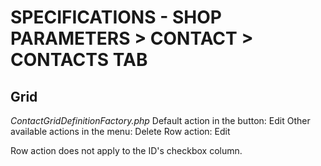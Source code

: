 # SPECIFICATIONS - SHOP PARAMETERS &gt; CONTACT &gt; CONTACTS TAB

## Grid

_ContactGridDefinitionFactory.php_ Default action in the button: Edit Other available actions in the menu: Delete Row action: Edit

Row action does not apply to the ID's checkbox column.


